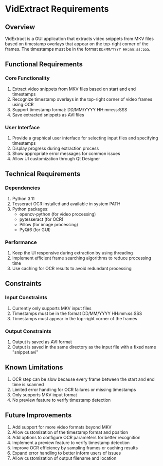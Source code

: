 # VidExtract Requirements

## Overview
VidExtract is a GUI application that extracts video snippets from MKV files based on timestamp overlays that appear on the top-right corner of the frames. The timestamps must be in the format `DD/MM/YYYY HH:mm:ss:SSS`.

## Functional Requirements

### Core Functionality
1. Extract video snippets from MKV files based on start and end timestamps
2. Recognize timestamp overlays in the top-right corner of video frames using OCR
3. Support timestamp format: DD/MM/YYYY HH:mm:ss:SSS
4. Save extracted snippets as AVI files

### User Interface
1. Provide a graphical user interface for selecting input files and specifying timestamps
2. Display progress during extraction process
3. Show appropriate error messages for common issues
4. Allow UI customization through Qt Designer

## Technical Requirements

### Dependencies
1. Python 3.11
2. Tesseract OCR installed and available in system PATH
3. Python packages:
   - opencv-python (for video processing)
   - pytesseract (for OCR)
   - Pillow (for image processing)
   - PyQt6 (for GUI)

### Performance
1. Keep the UI responsive during extraction by using threading
2. Implement efficient frame searching algorithms to reduce processing time
3. Use caching for OCR results to avoid redundant processing

## Constraints

### Input Constraints
1. Currently only supports MKV input files
2. Timestamps must be in the format DD/MM/YYYY HH:mm:ss:SSS
3. Timestamps must appear in the top-right corner of the frames

### Output Constraints
1. Output is saved as AVI format
2. Output is saved in the same directory as the input file with a fixed name "snippet.avi"

## Known Limitations

1. OCR step can be slow because every frame between the start and end time is scanned
2. Limited error handling for OCR failures or missing timestamps
3. Only supports MKV input format
4. No preview feature to verify timestamp detection

## Future Improvements

1. Add support for more video formats beyond MKV
2. Allow customization of the timestamp format and position
3. Add options to configure OCR parameters for better recognition
4. Implement a preview feature to verify timestamp detection
5. Improve OCR efficiency by sampling frames or caching results
6. Expand error handling to better inform users of issues
7. Allow customization of output filename and location
